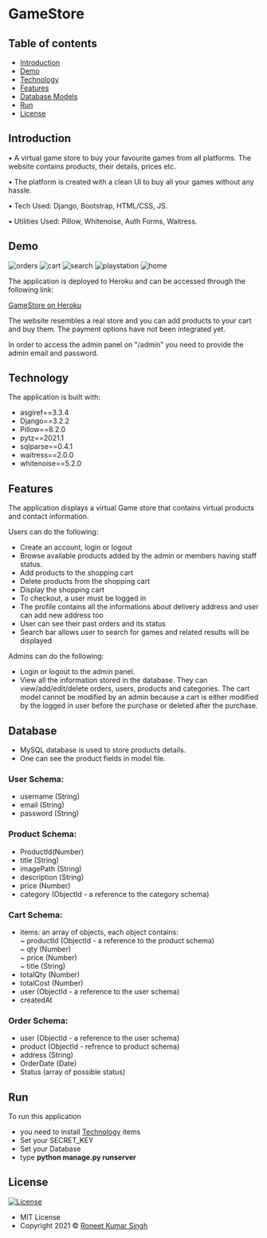 # GameStore

## Table of contents

- [Introduction](#introduction)
- [Demo](#demo)
- [Technology](#technology)
- [Features](#features)
- [Database Models](#database)
- [Run](#run)
- [License](#license)

## Introduction

• A virtual game store to buy your favourite games from all platforms. The website contains products, their details, prices etc.

• The platform is created with a clean UI to buy all your games without any hassle.

• Tech Used: Django, Bootstrap, HTML/CSS, JS. 

• Utilities Used: Pillow, Whitenoise, Auth Forms, Waitress.

## Demo

![orders](https://user-images.githubusercontent.com/56071565/123709244-5d757f80-d88a-11eb-99d6-39140e62aa6f.png)
![cart](https://user-images.githubusercontent.com/56071565/123709250-5f3f4300-d88a-11eb-8ccb-4ec701f29d36.png)
![search ](https://user-images.githubusercontent.com/56071565/123709253-5fd7d980-d88a-11eb-95fd-03818406bf28.png)
![playstation](https://user-images.githubusercontent.com/56071565/123709256-60707000-d88a-11eb-8278-96786a8cb08f.png)
![home](https://user-images.githubusercontent.com/56071565/123709259-623a3380-d88a-11eb-85ac-d69e29eb4455.png)

The application is deployed to Heroku and can be accessed through the following link:

[GameStore on Heroku](https://gamestoredj.herokuapp.com/)

The website resembles a real store and you can add products to your cart and buy them. The payment options have not been integrated yet.

In order to access the admin panel on "/admin" you need to provide the admin email and password.

## Technology

The application is built with:

- asgiref==3.3.4
- Django==3.2.2
- Pillow==8.2.0
- pytz==2021.1
- sqlparse==0.4.1
- waitress==2.0.0
- whitenoise==5.2.0

## Features

The application displays a virtual Game store that contains virtual products and contact information.

Users can do the following:

- Create an account, login or logout
- Browse available products added by the admin or members having staff status.
- Add products to the shopping cart
- Delete products from the shopping cart
- Display the shopping cart
- To checkout, a user must be logged in
- The profile contains all the informations about delivery address and user can add new address too
- User can see their past orders and its status
- Search bar allows user to search for games and related results will be displayed

Admins can do the following:

- Login or logout to the admin panel.
- View all the information stored in the database. They can view/add/edit/delete orders, users, products and categories. The cart model cannot be modified by an admin because a cart is either modified by the logged in user before the purchase or deleted after the purchase.

## Database

 - MySQL database is used to store products details.
 - One can see the product fields in model file.

 ### User Schema:

- username (String)
- email (String)
- password (String)

### Product Schema:

- ProductId(Number)
- title (String)
- imagePath (String)
- description (String)
- price (Number)
- category (ObjectId - a reference to the category schema)

### Cart Schema:

- items: an array of objects, each object contains: <br>
  ~ productId (ObjectId - a reference to the product schema) <br>
  ~ qty (Number) <br>
  ~ price (Number) <br>
  ~ title (String) <br>
- totalQty (Number)
- totalCost (Number)
- user (ObjectId - a reference to the user schema)
- createdAt

### Order Schema:

- user (ObjectId - a reference to the user schema)
- product (ObjectId - refrence to product schema)
- address (String)
- OrderDate (Date)
- Status (array of possible status)

## Run

To run this application
- you need to install [Technology](#technology) items
- Set your SECRET_KEY
- Set your Database
- type <b>python manage.py runserver</b>

## License

[![License](https://img.shields.io/:License-MIT-blue.svg?style=flat-square)](http://badges.mit-license.org)

- MIT License
- Copyright 2021 © [Roneet Kumar Singh](https://github.com/roneetsingh)
